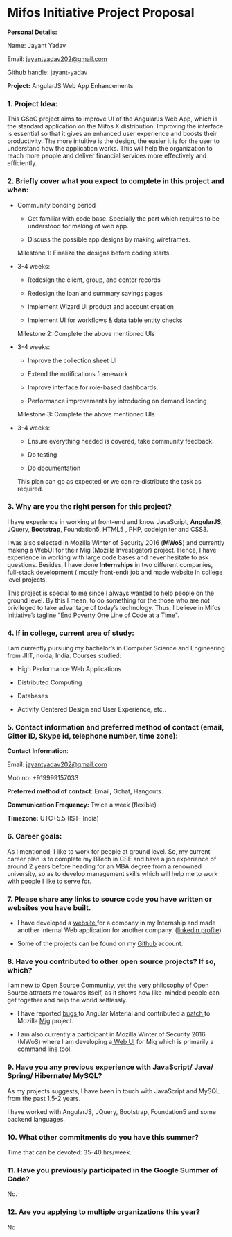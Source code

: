# Mifos Initiative Project Proposal

**Personal Details:**

Name: Jayant Yadav

Email: [jayantyadav202@gmail.com](mailto:jayantyadav202@gmail.com)

Github handle: jayant-yadav

**Project:** AngularJS Web App Enhancements

### **1. Project Idea:**

This GSoC project aims to improve UI of the AngularJs Web App, which is the standard application on the Mifos X distribution. Improving the interface is essential so that it gives an enhanced user experience and boosts their productivity. The more intuitive is the design, the easier it is for the user to understand how the application works. This will help the organization to reach more people and deliver financial services more effectively and efficiently. 

### **2. Briefly cover what you expect to complete in this project and when:**
 
* Community bonding period

    * Get familiar with code base. Specially the part which requires to be understood for making of web app.

    * Discuss the possible app designs by making wireframes.

	Milestone 1: Finalize the designs before coding starts.

* 3-4 weeks:

    * Redesign the client, group, and center records

    * Redesign the loan and summary savings pages

    * Implement Wizard UI product and account creation

    * Implement UI for workflows & data table entity checks

	Milestone 2: Complete the above mentioned UIs

* 3-4 weeks:

    * Improve the collection sheet UI

    * Extend the notifications framework

    * Improve interface for role-based dashboards.

    * Performance improvements by introducing on demand loading

	Milestone 3: Complete the above mentioned UIs

* 3-4 weeks:

    * Ensure everything needed is covered, take community feedback.

    * Do testing

    * Do documentation

	This plan can go as expected or we can re-distribute the task as required.   

### **3. Why are you the right person for this project?**

	
I have experience in working at front-end and know JavaScript, **AngularJS**, JQuery, **Bootstrap**, Foundation5, HTML5 , PHP, codeigniter and CSS3.

I was also selected in Mozilla Winter of Security 2016 (**MWoS**) and currently making a WebUI for their Mig (Mozilla Investigator) project. Hence, I have experience in working with large code bases and never hesitate to ask questions. Besides, I have done **Internships** in two different companies, full-stack development ( mostly front-end) job and made website in college level projects.   

	

This project is special to me since I always wanted to help people on the ground level. By this I mean, to do something for the those who are not privileged to take advantage of today’s technology. Thus, I believe in  Mifos Initiative’s  tagline "End Poverty One Line of Code at a Time".

	

	

### **4. If in college, current area of study:**

I am currently pursuing my bachelor’s in Computer Science and Engineering from JIIT, noida, India. Courses studied:

* High Performance Web Applications

* Distributed Computing 

* Databases

* Activity Centered Design and User Experience, etc..

### **5. Contact information and preferred method of contact (email, Gitter ID, Skype id, telephone number, time zone):**

**Contact Information**:

 Email: [jayantyadav202@gmail.com](mailto:jayantyadav202@gmail.com)	

Mob no: +919999157033	

**Preferred method of contact**:  Email, Gchat, Hangouts.

**Communication Frequency:** Twice a week (flexible)

**Timezone:** UTC+5.5 (IST- India) 

### **6. Career goals:** 

As I mentioned, I like to work for people at ground level. So, my current career plan is to complete my BTech in CSE and have a job experience of around 2 years before heading for an MBA degree from a renowned university, so as to develop management skills which  will help me to work with people I like to serve for.

	

### **7. Please share any links to source code you have written or websites you have built.** 

* I have developed a [website ](http://isavelives.in/)for a company in my Internship and made another internal Web application for another company. ([linkedin profile](https://www.linkedin.com/in/jayant-yadav/)) 

* Some of the projects can be found on my [Github](https://github.com/jayant-yadav) account.

 

### **8. Have you contributed to other open source projects? If so, which?**

I am new to Open Source Community, yet the very philosophy of Open Source attracts me towards itself, as it shows how like-minded people can get together and help the world selflessly.

* I have reported [bugs ](https://github.com/angular/material/issues?utf8=%E2%9C%93&q=%20author%3Ajayant-yadav%20)to Angular Material and contributed a [patch ](https://github.com/mozilla/mig/commits?author=jayant-yadav)to Mozilla [Mig](https://github.com/mozilla/mig) project.

* I am also currently a participant in Mozilla Winter of Security 2016 (MWoS) where I am developing a[ Web UI](https://github.com/jayant-yadav/mig/tree/master/client/mig-webapp) for Mig which is primarily a command line tool.

### **9. Have you any previous experience with JavaScript/ Java/ Spring/ Hibernate/ MySQL?**

As my projects suggests, I have been in touch with JavaScript and MySQL from the past 1.5-2 years.

I have worked with AngularJS, JQuery, Bootstrap, Foundation5 and some backend languages.

### **10. What other commitments do you have this summer?**

Time that can be devoted: 35-40 hrs/week. 

### **11. Have you previously participated in the Google Summer of Code?**

No.

### **12. Are you applying to multiple organizations this year?**

No

	

	

	

